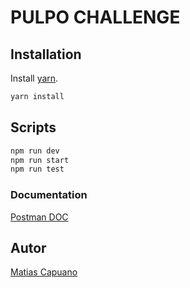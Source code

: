 # PULPO CHALLENGE

## Installation

Install [yarn](https://yarnpkg.com/).

```bash
yarn install
```

## Scripts

```bash
npm run dev
npm run start
npm run test
```

### Documentation

[Postman DOC](https://documenter.getpostman.com/view/9623536/UVJZoy5R)

## Autor

[Matias Capuano](https://www.linkedin.com/in/matias-capuano/)
